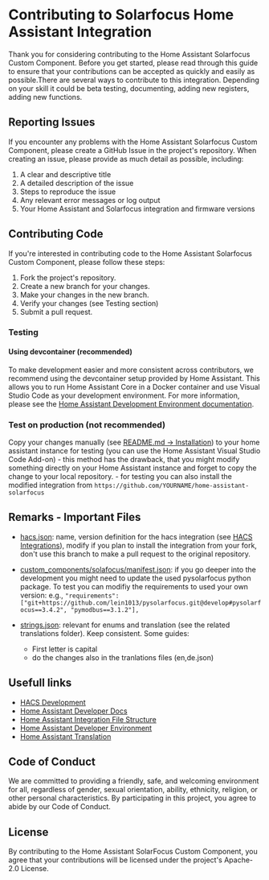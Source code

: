 # Contributing to Solarfocus Home Assistant Integration

Thank you for considering contributing to the Home Assistant Solarfocus Custom Component. Before you get started, please read through this guide to ensure that your contributions can be accepted as quickly and easily as possible.There are several ways to contribute to this integration. Depending on your skill it could be beta testing, documenting, adding new registers, adding new functions.

## Reporting Issues

If you encounter any problems with the Home Assistant Solarfocus Custom Component, please create a GitHub Issue in the project's repository. When creating an issue, please provide as much detail as possible, including:

1. A clear and descriptive title
2. A detailed description of the issue
3. Steps to reproduce the issue
4. Any relevant error messages or log output
5. Your Home Assistant and Solarfocus integration and firmware versions

## Contributing Code

If you're interested in contributing code to the Home Assistant Solarfocus Custom Component, please follow these steps:

1. Fork the project's repository.
2. Create a new branch for your changes.
3. Make your changes in the new branch.
4. Verify your changes (see Testing section)
6. Submit a pull request.

### Testing

#### Using devcontainer (recommended)

To make development easier and more consistent across contributors, we recommend using the devcontainer setup provided by Home Assistant. This allows you to run Home Assistant Core in a Docker container and use Visual Studio Code as your development environment. For more information, please see the [Home Assistant Development Environment documentation](https://developers.home-assistant.io/docs/development_environment#developing-with-visual-studio-code--devcontainer).


### Test on production (not recommended)

Copy your changes manually (see [README.md -> Installation](README.md)) to your home assistant instance for testing (you can use the Home Assistant Visual Studio Code Add-on)
    - this method has the drawback, that you might modify something directly on your Home Assistant instance and forget to copy the change to your local repository.
    - for testing you can also install the modified integration from
    `https://github.com/YOURNAME/home-assistant-solarfocus`


## Remarks - Important Files

- [hacs.json](https://github.com/LavermanJJ/home-assistant-solarfocus/blob/main/hacs.json): name, version definition for the hacs integration (see [HACS Integrations](https://hacs.xyz/docs/publish/integration/)), modify if you plan to install the integration from your fork, don't use this branch to make a pull request to the original repository.

- [custom_components/solafocus/manifest.json](https://github.com/LavermanJJ/home-assistant-solarfocus/blob/main/custom_components/solarfocus/manifest.json): if you go deeper into the development you might need to update the used pysolarfocus python package. To test you can modifiy the requirements to used your own version: e.g.,
  `"requirements": ["git+https://github.com/lein1013/pysolarfocus.git@develop#pysolarfocus==3.4.2", "pymodbus==3.1.2"],`

- [strings.json](https://github.com/LavermanJJ/home-assistant-solarfocus/blob/main/custom_components/solarfocus/strings.json): relevant for enums and translation (see the related translations folder). Keep consistent. Some guides:
    - First letter is capital
    - do the changes also in the tranlations files (en,de.json)


## Usefull links 
- [HACS Development](https://hacs.xyz/docs/developer/start)
- [Home Assistant Developer Docs](https://developers.home-assistant.io/)
- [Home Assistant Integration File Structure](https://developers.home-assistant.io/docs/creating_integration_file_structure)
- [Home Assistant Developer Environment](https://developers.home-assistant.io/docs/development_environment/
)
- [Home Assistant Translation](https://developers.home-assistant.io/docs/internationalization/core)

## Code of Conduct

We are committed to providing a friendly, safe, and welcoming environment for all, regardless of gender, sexual orientation, ability, ethnicity, religion, or other personal characteristics. By participating in this project, you agree to abide by our Code of Conduct.

## License

By contributing to the Home Assistant SolarFocus Custom Component, you agree that your contributions will be licensed under the project's Apache-2.0 License.